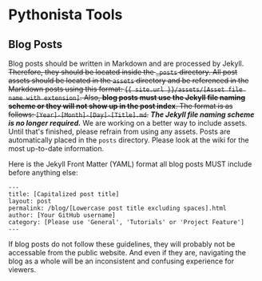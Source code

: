 # Pythonista Tools  
## Blog Posts
Blog posts should be written in Markdown and are processed by Jekyll. ~~Therefore, they should be located inside the ```_posts``` directory. All post assets should be located in the ```assets``` directory and be referenced in the Markdown posts using this format: ```{{ site.url }}/assets/[Asset file name with extension]```. Also, **blog posts must use the Jekyll file naming scheme or they will not show up in the post index**. The format is as follows: ```[Year]-[Month]-[Day]-[Title].md```.~~ _**The Jekyll file naming scheme is no longer required.**_ We are working on a better way to include assets. Until that's finished, please refrain from using any assets. Posts are automatically placed in the ```posts``` directory. Please look at the wiki for the most up-to-date information.
  
Here is the Jekyll Front Matter (YAML) format all blog posts MUST include before anything else:  
```
---
title: [Capitalized post title]
layout: post
permalink: /blog/[Lowercase post title excluding spaces].html
author: [Your GitHub username]
category: [Please use 'General', 'Tutorials' or 'Project Feature']
---
```
If blog posts do not follow these guidelines, they will probably not be accessable from the public website. And even if they are, navigating the blog as a whole will be an inconsistent and confusing experience for viewers.
